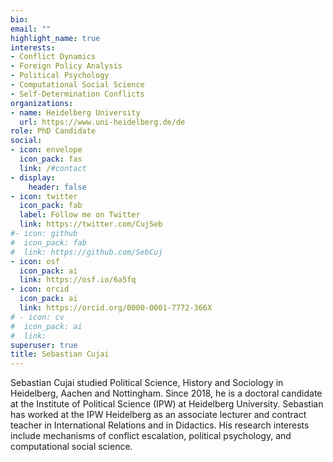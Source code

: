 ```yaml
---
bio:
email: ""
highlight_name: true
interests:
- Conflict Dynamics
- Foreign Policy Analysis
- Political Psychology
- Computational Social Science
- Self-Determination Conflicts
organizations:
- name: Heidelberg University
  url: https://www.uni-heidelberg.de/de
role: PhD Candidate
social:
- icon: envelope
  icon_pack: fas
  link: /#contact
- display:
    header: false
- icon: twitter
  icon_pack: fab
  label: Follow me on Twitter
  link: https://twitter.com/CujSeb
#- icon: github
#  icon_pack: fab
#  link: https://github.com/SebCuj
- icon: osf
  icon_pack: ai
  link: https://osf.io/6a5fq
- icon: orcid
  icon_pack: ai
  link: https://orcid.org/0000-0001-7772-366X
# - icon: cv
#  icon_pack: ai
#  link:
superuser: true
title: Sebastian Cujai
---
```


Sebastian Cujai studied Political Science, History and Sociology in Heidelberg, Aachen and Nottingham. Since 2018, he is a doctoral candidate at the Institute of Political Science (IPW) at Heidelberg University. Sebastian has worked at the IPW Heidelberg as an associate lecturer and contract teacher in International Relations and in Didactics. His research interests include mechanisms of conflict escalation, political psychology, and computational social science.

